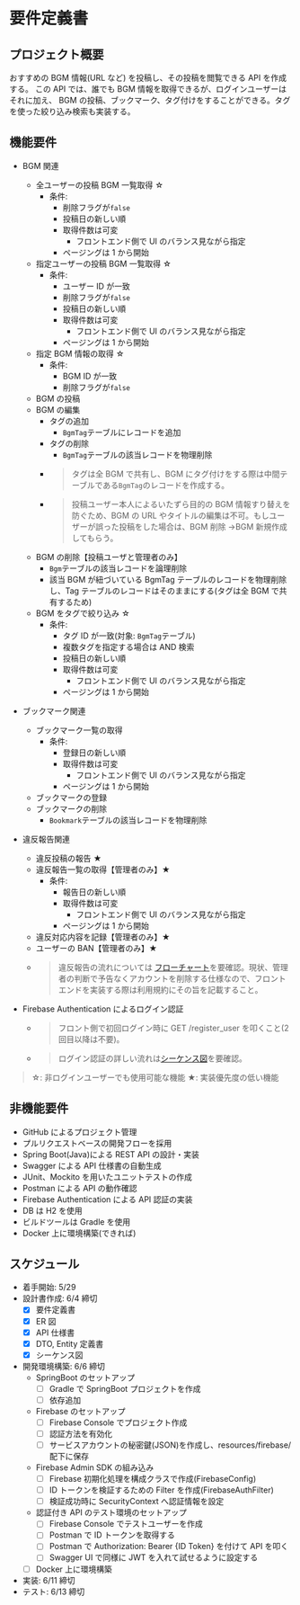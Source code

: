 # 要件定義書

## プロジェクト概要

おすすめの BGM 情報(URL など) を投稿し、その投稿を閲覧できる API を作成する。
この API では、誰でも BGM 情報を取得できるが、ログインユーザーはそれに加え、 BGM の投稿、ブックマーク、タグ付けをすることができる。タグを使った絞り込み検索も実装する。

## 機能要件

- BGM 関連

  - 全ユーザーの投稿 BGM 一覧取得 ☆
    - 条件:
      - 削除フラグが`false`
      - 投稿日の新しい順
      - 取得件数は可変
        - フロントエンド側で UI のバランス見ながら指定
      - ページングは 1 から開始
  - 指定ユーザーの投稿 BGM 一覧取得 ☆
    - 条件:
      - ユーザー ID が一致
      - 削除フラグが`false`
      - 投稿日の新しい順
      - 取得件数は可変
        - フロントエンド側で UI のバランス見ながら指定
      - ページングは 1 から開始
  - 指定 BGM 情報の取得 ☆
    - 条件:
      - BGM ID が一致
      - 削除フラグが`false`
  - BGM の投稿
  - BGM の編集
    - タグの追加
      - `BgmTag`テーブルにレコードを追加
    - タグの削除
      - `BgmTag`テーブルの該当レコードを物理削除
    - > タグは全 BGM で共有し、BGM にタグ付けをする際は中間テーブルである`BgmTag`のレコードを作成する。
    - > 投稿ユーザー本人によるいたずら目的の BGM 情報すり替えを防ぐため、BGM の URL やタイトルの編集は不可。もしユーザーが誤った投稿をした場合は、BGM 削除 →BGM 新規作成してもらう。
  - BGM の削除【投稿ユーザと管理者のみ】
    - `Bgm`テーブルの該当レコードを論理削除
    - 該当 BGM が紐づいている BgmTag テーブルのレコードを物理削除し、Tag テーブルのレコードはそのままにする(タグは全 BGM で共有するため)
  - BGM をタグで絞り込み ☆
    - 条件:
      - タグ ID が一致(対象: `BgmTag`テーブル)
      - 複数タグを指定する場合は AND 検索
      - 投稿日の新しい順
      - 取得件数は可変
        - フロントエンド側で UI のバランス見ながら指定
      - ページングは 1 から開始

- ブックマーク関連

  - ブックマーク一覧の取得
    - 条件:
      - 登録日の新しい順
      - 取得件数は可変
        - フロントエンド側で UI のバランス見ながら指定
      - ページングは 1 から開始
  - ブックマークの登録
  - ブックマークの削除
    - `Bookmark`テーブルの該当レコードを物理削除

- 違反報告関連

  - 違反投稿の報告 ★
  - 違反報告一覧の取得【管理者のみ】★
    - 条件:
      - 報告日の新しい順
      - 取得件数は可変
        - フロントエンド側で UI のバランス見ながら指定
      - ページングは 1 から開始
  - 違反対応内容を記録【管理者のみ】★
  - ユーザーの BAN【管理者のみ】★
  - > 違反報告の流れについては [フローチャート](./flowchart.md)を要確認。現状、管理者の判断で予告なくアカウントを削除する仕様なので、フロントエンドを実装する際は利用規約にその旨を記載すること。

- Firebase Authentication によるログイン認証

  - > フロント側で初回ログイン時に GET /register_user を叩くこと(2 回目以降は不要)。
  - > ログイン認証の詳しい流れは[シーケンス図](./sequence.md)を要確認。

> ☆: 非ログインユーザーでも使用可能な機能
> ★: 実装優先度の低い機能

## 非機能要件

- GitHub によるプロジェクト管理
- プルリクエストベースの開発フローを採用
- Spring Boot(Java)による REST API の設計・実装
- Swagger による API 仕様書の自動生成
- JUnit、Mockito を用いたユニットテストの作成
- Postman による API の動作確認
- Firebase Authentication による API 認証の実装
- DB は H2 を使用
- ビルドツールは Gradle を使用
- Docker 上に環境構築(できれば)

## スケジュール

- 着手開始: 5/29
- 設計書作成: 6/4 締切
  - [x] 要件定義書
  - [x] ER 図
  - [x] API 仕様書
  - [x] DTO, Entity 定義書
  - [x] シーケンス図
- 開発環境構築: 6/6 締切
  - SpringBoot のセットアップ
    - [ ] Gradle で SpringBoot プロジェクトを作成
    - [ ] 依存追加
  - Firebase のセットアップ
    - [ ] Firebase Console でプロジェクト作成
    - [ ] 認証方法を有効化
    - [ ] サービスアカウントの秘密鍵(JSON)を作成し、resources/firebase/ 配下に保存
  - Firebase Admin SDK の組み込み
    - [ ] Firebase 初期化処理を構成クラスで作成(FirebaseConfig)
    - [ ] ID トークンを検証するための Filter を作成(FirebaseAuthFilter)
    - [ ] 検証成功時に SecurityContext へ認証情報を設定
  - 認証付き API のテスト環境のセットアップ
    - [ ] Firebase Console でテストユーザーを作成
    - [ ] Postman で ID トークンを取得する
    - [ ] Postman で Authorization: Bearer {ID Token} を付けて API を叩く
    - [ ] Swagger UI で同様に JWT を入れて試せるように設定する
  - [ ] Docker 上に環境構築
- 実装: 6/11 締切
- テスト: 6/13 締切
